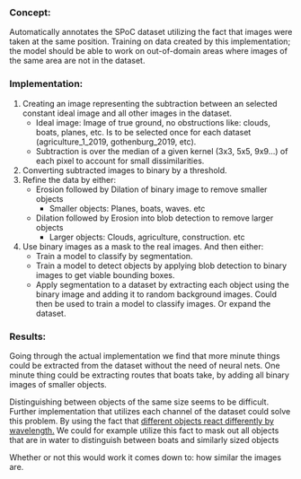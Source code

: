 ### Concept:
Automatically annotates the SPoC dataset utilizing the fact that images were taken at the same position. Training on data created by this implementation; the model should be able to work on out-of-domain areas where images of the same area are not in the dataset.

### Implementation:
1. Creating an image representing the subtraction between an selected constant ideal image and all other images in the dataset.
    * Ideal image: Image of true ground, no obstructions like: clouds, boats, planes, etc. Is to be selected once for each dataset (agriculture_1_2019, gothenburg_2019, etc).
    * Subtraction is over the median of a given kernel (3x3, 5x5, 9x9...) of each pixel to account for small dissimilarities.
2. Converting subtracted images to binary by a threshold.
3. Refine the data by either:
    * Erosion followed by Dilation of binary image to remove smaller objects
        * Smaller objects: Planes, boats, waves. etc
    * Dilation followed by Erosion into blob detection to remove larger objects
        * Larger objects: Clouds, agriculture, construction. etc
4. Use binary images as a mask to the real images. And then either:
    * Train a model to classify by segmentation.
    * Train a model to detect objects by applying blob detection to binary images to get viable bounding boxes.
    * Apply segmentation to a dataset by extracting each object using the binary image and adding it to random background images. Could then be used to train a model to classify images. Or expand the dataset.

### Results:
Going through the actual implementation we find that more minute things could be extracted from the dataset without the need of neural nets. One minute thing could be extracting routes that boats take, by adding all binary images of smaller objects.

Distinguishing between objects of the same size seems to be difficult. Further implementation that utilizes each channel of the dataset could solve this problem. By using the fact that [different objects react differently by wavelength.](https://gisgeography.com/sentinel-2-bands-combinations/) We could for example utilize this fact to mask out all objects that are in water to distinguish between boats and similarly sized objects

Whether or not this would work it comes down to: how similar the images are.